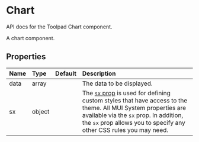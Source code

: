 <!-- This file has been auto-generated using `yarn docs:build:api`. -->

# Chart

<p class="description">API docs for the Toolpad Chart component.</p>

A chart component.

## Properties

| Name                                | Type                                  | Default | Description                                                                                                                                                                                                                                                                          |
| :---------------------------------- | :------------------------------------ | :------ | :----------------------------------------------------------------------------------------------------------------------------------------------------------------------------------------------------------------------------------------------------------------------------------- |
| <span class="prop-name">data</span> | <span class="prop-type">array</span>  |         | The data to be displayed.                                                                                                                                                                                                                                                            |
| <span class="prop-name">sx</span>   | <span class="prop-type">object</span> |         | The [`sx` prop](https://mui.com/system/getting-started/the-sx-prop/) is used for defining custom styles that have access to the theme. All MUI System properties are available via the `sx` prop. In addition, the `sx` prop allows you to specify any other CSS rules you may need. |
